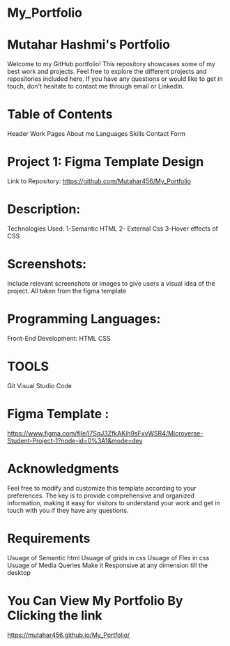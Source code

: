# My_Portfolio

# Mutahar Hashmi's Portfolio

Welcome to my GitHub portfolio! This repository showcases some of my best work and projects. Feel free to explore the different projects and repositories included here. If you have any questions or would like to get in touch, don't hesitate to contact me through email or LinkedIn.

# Table of Contents
Header
Work Pages
About me
Languages
Skills
Contact Form 


# Project 1: Figma Template Design
Link to Repository:
https://github.com/Mutahar456/My_Portfolio


# Description: 
Technologies Used: 
1-Semantic HTML
2- External Css 
3-Hover effects of CSS

# Screenshots: 

Include relevant screenshots or images to give users a visual idea of the project.
All taken from the figma template 

# Programming Languages:
Front-End Development:
HTML
CSS

# TOOLS
Git
Visual Studio Code

# Figma Template :
https://www.figma.com/file/l7SqJ3ZfkAKih9sFxvWSR4/Microverse-Student-Project-1?node-id=0%3A1&mode=dev

# Acknowledgments
Feel free to modify and customize this template according to your preferences. The key is to provide comprehensive and organized information, making it easy for visitors to understand your work and get in touch with you if they have any questions.

# Requirements
Usuage of Semantic html
Usuage of grids in css
Usuage of Flex in css
Usuage of Media Queries 
Make it Responsive at any dimension till the desktop 

# You Can View My Portfolio By Clicking the link

https://mutahar456.github.io/My_Portfolio/
